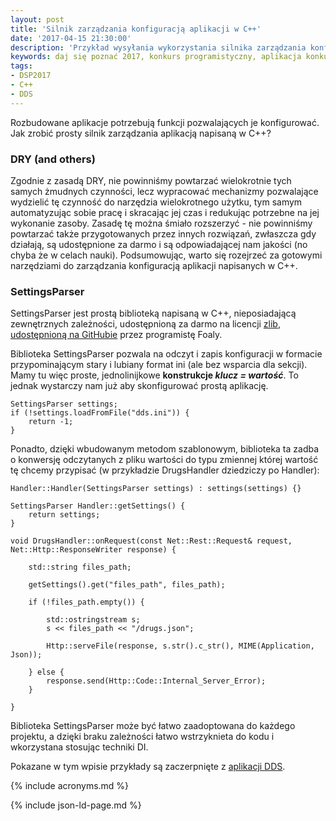 ```yaml
---
layout: post
title: 'Silnik zarządzania konfiguracją aplikacji w C++'
date: '2017-04-15 21:30:00'
description: 'Przykład wysyłania wykorzystania silnika zarządzania konfiguracją w C++'
keywords: daj się poznać 2017, konkurs programistyczny, aplikacja konkursowa, drug dose framework, aplikacja mobilna, pas pediatryczny, dawkowanie leków,  settingsparser, dependency injection, wstrzykiwanie zależności
tags:
- DSP2017
- C++
- DDS
---
```


Rozbudowane aplikacje potrzebują funkcji pozwalających je konfigurować. Jak zrobić
prosty silnik zarządzania aplikacją napisaną w C++?

### DRY (and others)

Zgodnie z zasadą DRY, nie powinniśmy powtarzać wielokrotnie tych samych żmudnych
czynności, lecz wypracować mechanizmy pozwalające wydzielić tę czynność do 
narzędzia wielokrotnego użytku, tym samym automatyzując sobie pracę i skracając 
jej czas i redukując potrzebne na jej wykonanie zasoby. Zasadę tę można śmiało
rozszerzyć - nie powinniśmy powtarzać także przygotowanych przez innych rozwiązań,
zwłaszcza gdy działają, są udostępnione za darmo i są odpowiadającej nam jakości
(no chyba że w celach nauki). Podsumowując, warto się rozejrzeć za gotowymi 
narzędziami do zarządzania konfiguracją aplikacji napisanych w C++.

### SettingsParser

SettingsParser jest prostą biblioteką napisaną w C++, nieposiadającą zewnętrznych 
zależności, udostępnioną za darmo na licencji [zlib][1], [udostępnioną na GitHubie][2]
przez programistę Foaly.

Biblioteka SettingsParser pozwala na odczyt i zapis konfiguracji w formacie
przypominającym stary i lubiany format ini (ale bez wsparcia dla sekcji). Mamy tu
więc proste, jednolinijkowe **konstrukcje *klucz = wartość***. To jednak wystarczy
nam już aby skonfigurować prostą aplikację.

```
SettingsParser settings;
if (!settings.loadFromFile("dds.ini")) {
    return -1;
}
```

Ponadto, dzięki wbudowanym metodom szablonowym, biblioteka ta zadba o konwersję
odczytanych z pliku wartości do typu zmiennej której wartość tę chcemy przypisać
(w przykładzie DrugsHandler dziedziczy po Handler):

```
Handler::Handler(SettingsParser settings) : settings(settings) {}

SettingsParser Handler::getSettings() {
    return settings;
}

void DrugsHandler::onRequest(const Net::Rest::Request& request, Net::Http::ResponseWriter response) {
    
    std::string files_path;
    
    getSettings().get("files_path", files_path);
    
    if (!files_path.empty()) {
        
        std::ostringstream s;
        s << files_path << "/drugs.json";
        
        Http::serveFile(response, s.str().c_str(), MIME(Application, Json));
            
    } else {
        response.send(Http::Code::Internal_Server_Error);
    }
    
}
```

Biblioteka SettingsParser może być łatwo zaadoptowana do każdego projektu, a dzięki
braku zależności łatwo wstrzyknieta do kodu i wkorzystana stosując techniki DI.

Pokazane w tym wpisie przykłady są zaczerpnięte z [aplikacji DDS][3].

[1]: https://en.wikipedia.org/wiki/Zlib_License
[2]: https://github.com/Foaly/SettingsParser
[3]: https://github.com/maciejlew/drug-dose-server


{% include acronyms.md %}

{% include json-ld-page.md %}
